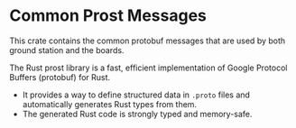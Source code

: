 # Common Prost Messages

This crate contains the common protobuf messages that are used by both ground station and the boards.

The Rust prost library is a fast, efficient implementation of Google Protocol Buffers (protobuf) for Rust.
- It provides a way to define structured data in `.proto` files and automatically generates Rust types from them.
- The generated Rust code is strongly typed and memory-safe.